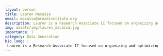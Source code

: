 ```yaml
---
layout: person
title: Lauren Macaisa
email: macaisa@broadinstitute.org
description: Lauren is a Research Associate II focused on organizing and optimizing wet lab protocols for the McCarroll & Macosko BICAN lab efforts. Prior to working at the Broad, Lauren worked at Moffitt Cancer ...
img: assets/img/lauren_macaisa.jpg
importance: 7
category: Data Generation
bio_long: |
 Lauren is a Research Associate II focused on organizing and optimizing wet lab protocols for the McCarroll & Macosko BICAN lab efforts. Prior to working at the Broad, Lauren worked at Moffitt Cancer Center developing immunotherapy treatments for breast cancer. She graduated from University of North Florida with her B.S. in Behavioral Neuroscience and is pursuing her M.S. in Biotechnology from Northeastern.
---
```

